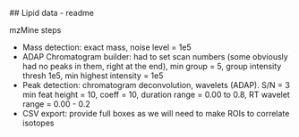 ## Lipid data - readme

mzMine steps

- Mass detection: exact mass, noise level = 1e5
- ADAP Chromatogram builder: had to set scan numbers (some obviously had no peaks in them, right at the end), min group = 5, group intensity thresh  1e5, min highest intensity = 1e5
- Peak detection: chromatogram deconvolution, wavelets (ADAP). S/N = 3 min feat height = 10, coeff = 10, duration range = 0.00 to 0.8, RT wavelet range = 0.00 - 0.2
- CSV export: provide full boxes as we will need to make ROIs to correlate isotopes

	